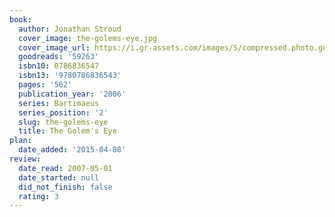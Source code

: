 ```yaml
---
book:
  author: Jonathan Stroud
  cover_image: the-golems-eye.jpg
  cover_image_url: https://i.gr-assets.com/images/S/compressed.photo.goodreads.com/books/1441130242l/59263._SY475_.jpg
  goodreads: '59263'
  isbn10: 0786836547
  isbn13: '9780786836543'
  pages: '562'
  publication_year: '2006'
  series: Bartimaeus
  series_position: '2'
  slug: the-golems-eye
  title: The Golem's Eye
plan:
  date_added: '2015-04-08'
review:
  date_read: 2007-05-01
  date_started: null
  did_not_finish: false
  rating: 3
---
```

